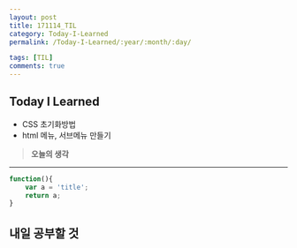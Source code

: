 ```yaml
---
layout: post
title: 171114_TIL
category: Today-I-Learned
permalink: /Today-I-Learned/:year/:month/:day/

tags: [TIL]
comments: true
---
```

## **Today I Learned**
* CSS 초기화방법
* html 메뉴, 서브메뉴 만들기

>**오늘의 생각**  

------------
```javascript
function(){
    var a = 'title';
    return a;
}
```
## **내일 공부할 것**


